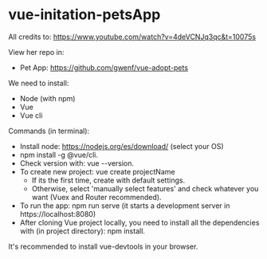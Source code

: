 # vue-initation-petsApp
All credits to: https://www.youtube.com/watch?v=4deVCNJq3qc&t=10075s

View her repo in: 
- Pet App: https://github.com/gwenf/vue-adopt-pets

We need to install:
- Node (with npm)
- Vue
- Vue cli

Commands (in terminal):
- Install node: https://nodejs.org/es/download/ (select your OS)
- npm install -g @vue/cli.
- Check version with: vue --version.
- To create new project: vue create projectName
  - If its the first time, create with default settings.
  - Otherwise, select 'manually select features' and check whatever you want (Vuex and Router recommended).
- To run the app: npm run serve (it starts a development server in https://localhost:8080)
- After cloning Vue project locally, you need to install all the dependencies with (in project directory): npm install.

It's recommended to install vue-devtools in your browser.
